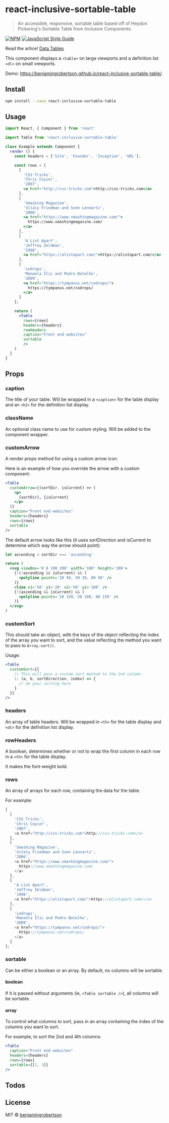 # react-inclusive-sortable-table

> An accessible, responsive, sortable table based off of Heydon Pickering&#x27;s Sortable Table from Inclusive Components.

[![NPM](https://img.shields.io/npm/v/react-inclusive-sortable-table.svg)](https://www.npmjs.com/package/react-inclusive-sortable-table) [![JavaScript Style Guide](https://img.shields.io/badge/code_style-standard-brightgreen.svg)](https://standardjs.com)

Read the artice! [Data Tables](https://inclusive-components.design/data-tables/)

This component displays a `<table>` on large viewports and a definition list `<dl>` on small viewports.

Demo: https://benjamingrobertson.github.io/react-inclusive-sortable-table/

## Install

```bash
npm install --save react-inclusive-sortable-table
```

## Usage

```jsx
import React, { Component } from 'react'

import Table from 'react-inclusive-sortable-table'

class Example extends Component {
  render () {
    const headers = ['Site', 'Founder', 'Inception', 'URL'];

    const rows = [
      [
        'CSS Tricks',
        'Chris Coyier',
        '2007',
        <a href="http://css-tricks.com">http://css-tricks.com</a>
      ],
      [
        'Smashing Magazine',
        'Vitaly Friedman and Sven Lennartz',
        '2006',
        <a href="https://www.smashingmagazine.com/">
          https://www.smashingmagazine.com/
        </a>
      ],
      [
        'A List Apart',
        'Jeffrey Zeldman',
        '1998',
        <a href="https://alistapart.com/">https://alistapart.com/</a>
      ],
      [
        'codrops',
        'Manoela Ilic and Pedro Botelho',
        '2009',
        <a href="https://tympanus.net/codrops/">
          https://tympanus.net/codrops/
        </a>
      ]
    ];

    return (
      <Table
        rows={rows}
        headers={headers}
        rowHeaders
        caption="Front end websites"
        sortable
        />
    )
  }
}
```

## Props

### caption

The title of your table. Will be wrapped in a `<caption>` for the table display and an `<h2>` for the definition list display.

### className

An optional class name to use for custom styling. Will be added to the component wrapper.

### customArrow

A render props method for using a custom arrow icon.

Here is an example of how you override the arrow with a custom component:

```jsx
<Table
  customArrow={(sortDir, isCurrent) => (
    <p>
      {sortDir}, {isCurrent}
    </p>
  )}
  caption="Front end websites"
  headers={headers}
  rows={rows}
  sortable
/>

```

The default arrow looks like this (it uses sortDirection and isCurrent to determine which way the arrow should point):

```jsx
let ascending = sortDir === 'ascending'

return (
  <svg viewBox='0 0 100 200' width='100' height='200'>
    {!(!ascending && isCurrent) && (
      <polyline points='20 50, 50 20, 80 50' />
    )}
    <line x1='50' y1='20' x2='50' y2='180' />
    {!(ascending && isCurrent) && (
      <polyline points='20 150, 50 180, 80 150' />
    )}
  </svg>
)
```

### customSort

This should take an object, with the keys of the object reflecting the index of the array you want to sort, and the value reflecting the method you want to pass to `Array.sort()`.

Usage:

```jsx
<Table
  customSort={{
    // This will pass a custom sort method to the 2nd column.
    1: (a, b, sortDirection, index) => {
      // do your sorting here
    }
  }}
/>
```

### headers

An array of table headers. Will be wrapped in `<th>` for the table display and `<dt>` for the definition list display.

### rowHeaders

A boolean, determines whether or not to wrap the first column in each row in a `<th>`  for the table display.

It makes the font-weight bold.

### rows

An array of arrays for each row, containing the data for the table.

For example:

```js
[
  [
    'CSS Tricks',
    'Chris Coyier',
    '2007',
    <a href="http://css-tricks.com">http://css-tricks.com</a>
  ],
  [
    'Smashing Magazine',
    'Vitaly Friedman and Sven Lennartz',
    '2006',
    <a href="https://www.smashingmagazine.com/">
      https://www.smashingmagazine.com/
    </a>
  ],
  [
    'A List Apart',
    'Jeffrey Zeldman',
    '1998',
    <a href="https://alistapart.com/">https://alistapart.com/</a>
  ],
  [
    'codrops',
    'Manoela Ilic and Pedro Botelho',
    '2009',
    <a href="https://tympanus.net/codrops/">
      https://tympanus.net/codrops/
    </a>
  ]
];
```

### sortable

Can be either a boolean or an array. By default, no columns will be sortable.

#### boolean

If it is passed without arguments (ie, `<Table sortable />`), all columns will be sortable.

#### array

To control what columns to sort, pass in an array containing the index of the columns you want to sort.

For example, to sort the 2nd and 4th columns:

```jsx
<Table
  caption="Front end websites"
  headers={headers}
  rows={rows}
  sortable={[1, 3]}
/>
```

## Todos


## License

MIT © [benjamingrobertson](https://github.com/benjamingrobertson)
